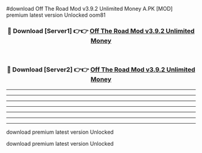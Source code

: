 #download Off The Road Mod v3.9.2 Unlimited Money A.PK [MOD] premium latest version Unlocked oom81 



<div align="center">
<h3>🔴 Download [Server1] 👉👉 <a href="https://download1apk.web.app/">Off The Road Mod v3.9.2 Unlimited Money</a></h3><br>

<h3>🔴 Download [Server2] 👉👉 <a href="https://download1apk.web.app/">Off The Road Mod v3.9.2 Unlimited Money</a></h3>
</div>





----------------------------------------------------------

----------------------------------------------------------

----------------------------------------------------------

----------------------------------------------------------

----------------------------------------------------------

----------------------------------------------------------

----------------------------------------------------------

download premium latest version Unlocked

download premium latest version Unlocked
